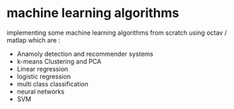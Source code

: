 # machine learning algorithms
implementing some machine learning algorithms from scratch using octav / matlap which are : 
- Anamoly detection and recommender systems
- k-means Clustering and PCA
- Linear regression
- logistic regression
- multi class classification
- neural networks
- SVM 
